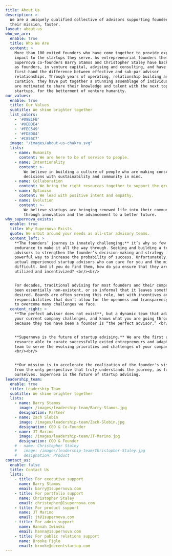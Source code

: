 ```yaml
---
title: About Us
description: >-
  We are a uniquely qualified collective of advisors supporting founders through
  their mission, faster.
layout: about-us
who_we_are:
  enable: true
  title: Who We Are
  content: >
    More than 100 exited founders who have come together to provide exponential
    impact to the startups they serve. As entrepreneurial founders themselves,
    Supernova co-founders Barry Stamos and Christopher Staley have backgrounds
    as founders, in venture capital, advising and consulting, and have seen
    first-hand the difference between effective and sub-par advisor
    relationships. Through years of operating, relationship building and
    curation, they have put together a stunning assemblage of individuals who
    are motivated to share their knowledge and talent with the next top
    startups, for the betterment of venture humanity.
our_values:
  enable: true
  title: Our Values
  subtitle: We shine brighter together
  list_colors:
    - '#09B1FB'
    - '#0EDDE4'
    - '#FEC549'
    - '#FD8D84'
    - '#C856C7'
  image: "/images/about-us-chakra.svg"
  lists:
    - name: Humanity
      content: We are here to be of service to people.
    - name: Intentionality
      content: >-
        We believe in building a culture of people who are making conscious
        decisions with sustainability and community in mind.
    - name: Collaboration
      content: We bring the right resources together to support the greater mission.
    - name: Optimism
      content: We lead with positive intent and empathy.
    - name: Evolution
      content: >-
        We believe startups are bringing renewed life into their communities
        through innovation and the advancement to a better future.
why_supernova_exists:
  enable: true
  title: Why Supernova Exists
  quote: We orbit around your needs as all-star advisory teams.
  content_left: >
    **The founders’ journey is innately challenging;** it’s why so few have the
    endurance to make it all the way through. Seeking and building a team of
    advisors to strengthen the founder’s decision-making and strategy is a
    powerful way to increase the probability of success. Unfortunately, finding
    actual experienced startup advisors who can care for you and the mission is
    difficult. And if you do find them, how do you ensure that they are properly
    utilized and incentivized? <br/><br/>


    For decades, traditional advising for most founders and their companies has
    been essentially non-existent, or so informal that it leaves something to be
    desired. Boards are often serving this role, but with incentives and
    responsibilities that don’t allow for the openness and transparency needed
    to overcome many challenges we face.
  content_right: >
    **The perfect advisor does not exist**, but a dynamic team that adapts to
    your current company challenges, and knows what you are going through
    because they too have been a founder is “the perfect advisor.” <br/><br/>


    **Supernova is the future of startup advising.** We are the first and only
    resource able to curate successfully exited entrepreneurs and adapt that
    team to serve the evolving priorities and challenges of your company.
    <br/><br/>


    **Our mission is to accelerate the realization of the founder's vision**
    from the only perspective that truly understands the journey, as founders
    ourselves. Supernova is the future of startup advising.
leadership_team:
  enable: true
  title: Leadership Team
  subtitle: We shine brighter together
  lists:
    - name: Barry Stamos
      image: /images/leadership-team/Barry-Stamos.jpg
      designation: Partner
    - name: Zach Slobin
      image: /images/leadership-team/Zach-Slobin.jpg
      designation: CEO & Co-Founder
    - name: JT Marino
      image: /images/leadership-team/JT-Marino.jpg
      designation: COO & Founder
    # - name: Christopher Staley
    #   image: /images/leadership-team/Christopher-Staley.jpg
    #   designation: Product
contact_us:
  enable: false
  title: Contact Us
  lists:
    - title: For executive support
      name: Barry Stamos
      email: barry@1supernova.com
    - title: For portfolio support
      name: Christopher Staley
      email: christopher@1supernova.com
    - title: For product support
      name: JT Marino
      email: jt@1supernova.com
    - title: For admin support
      name: Hannah Iwinski
      email: hanna@1supernova.com
    - title: For public relations support
      name: Brooke Figlo
      email: brooke@decentstartup.com
---
```


